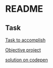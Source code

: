 # README

## Task

[Task to accomplish](https://learn.freecodecamp.org/responsive-web-design/responsive-web-design-projects/build-a-survey-form/)  

[Objective project](https://codepen.io/freeCodeCamp/full/VPaoNP)

[solution on codepen](https://codepen.io/db585/full/NLBgOg/)